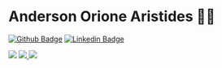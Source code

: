 # Anderson Orione Aristides 👨‍💻

[![Github Badge](https://img.shields.io/badge/-Github-000?style=flat-square&logo=Github&logoColor=white&link=https://github.com/aoaristides)](https://github.com/aoaristides)
[![Linkedin Badge](https://img.shields.io/badge/-LinkedIn-blue?style=flat-square&logo=Linkedin&logoColor=white&link=https://www.linkedin.com/in/andersonorionearistides/)](https://www.linkedin.com/in/andersonorionearistides/)

<p>
  <img src="http://views.whatilearened.today/views/github/aoaristides/views.svg" />
  <a href="https://github.com/aoaristides/">
    <img src="https://img.shields.io/github/followers/aoaristides?color=%234CC61E&label=GitHub%20Followers%20%3A" />
  </a>
  <a href="https://github.com/aoaristides?tab=repositories">
    <img src="https://badges.frapsoft.com/os/v2/open-source.svg?v=103" />
  </a>
</p>

<!--
**aoaristides/aoaristides** is a ✨ _special_ ✨ repository because its `README.md` (this file) appears on your GitHub profile.

Here are some ideas to get you started:

- 🔭 I’m currently working on ...
- 🌱 I’m currently learning ...
- 👯 I’m looking to collaborate on ...
- 🤔 I’m looking for help with ...
- 💬 Ask me about ...
- 📫 How to reach me: ...
- 😄 Pronouns: ...
- ⚡ Fun fact: ...
-->
